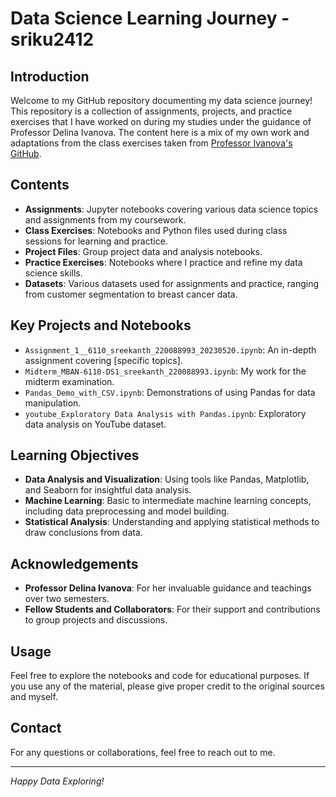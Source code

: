 # Data Science Learning Journey - sriku2412

## Introduction
Welcome to my GitHub repository documenting my data science journey! This repository is a collection of assignments, projects, and practice exercises that I have worked on during my studies under the guidance of Professor Delina Ivanova. The content here is a mix of my own work and adaptations from the class exercises taken from [Professor Ivanova's GitHub](https://github.com/delinai/schulich_ds2).

## Contents
- **Assignments**: Jupyter notebooks covering various data science topics and assignments from my coursework.
- **Class Exercises**: Notebooks and Python files used during class sessions for learning and practice.
- **Project Files**: Group project data and analysis notebooks.
- **Practice Exercises**: Notebooks where I practice and refine my data science skills.
- **Datasets**: Various datasets used for assignments and practice, ranging from customer segmentation to breast cancer data.

## Key Projects and Notebooks
- `Assignment_1__6110_sreekanth_220088993_20230520.ipynb`: An in-depth assignment covering [specific topics].
- `Midterm_MBAN-6110-DS1_sreekanth_220088993.ipynb`: My work for the midterm examination.
- `Pandas_Demo_with_CSV.ipynb`: Demonstrations of using Pandas for data manipulation.
- `youtube_Exploratory Data Analysis with Pandas.ipynb`: Exploratory data analysis on YouTube dataset.

## Learning Objectives
- **Data Analysis and Visualization**: Using tools like Pandas, Matplotlib, and Seaborn for insightful data analysis.
- **Machine Learning**: Basic to intermediate machine learning concepts, including data preprocessing and model building.
- **Statistical Analysis**: Understanding and applying statistical methods to draw conclusions from data.

## Acknowledgements
- **Professor Delina Ivanova**: For her invaluable guidance and teachings over two semesters.
- **Fellow Students and Collaborators**: For their support and contributions to group projects and discussions.

## Usage
Feel free to explore the notebooks and code for educational purposes. If you use any of the material, please give proper credit to the original sources and myself.

## Contact
For any questions or collaborations, feel free to reach out to me.

---

*Happy Data Exploring!*
